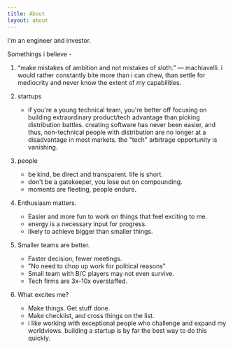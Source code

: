 ```yaml
---
title: About
layout: about
---
```


I'm an engineer and investor.

Somethings i believe -
1. “make mistakes of ambition and not mistakes of sloth.” — machiavelli. i would rather constantly bite more than i can chew, than settle for mediocrity and never know the extent of my capabilities.

1. startups
   - if you're a young technical team, you're better off focusing on building extraordinary product/tech advantage than picking distribution battles. creating software has never been easier, and thus, non-technical people with distribution are no longer at a disadvantage in most markets. the "tech" arbitrage opportunity is vanishing.

1. people
   - be kind, be direct and transparent. life is short.
   - don't be a gatekeeper, you lose out on compounding.
   - moments are fleeting, people endure.


1. Enthusiasm matters.
    - Easier and more fun to work on things that feel exciting to me.
    - energy is a necessary input for progress.
    - likely to achieve bigger than smaller things.

1. Smaller teams are better.
    - Faster decision, fewer meetings.
    - "No need to chop up work for political reasons"
    - Small team with B/C players may not even survive.
    - Tech firms are 3x-10x overstaffed.

1. What excites me?
    - Make things. Get stuff done.
    - Make checklist, and cross things on the list.
    - i like working with exceptional people who challenge and expand my worldviews. building a startup is by far the best way to do this quickly.
